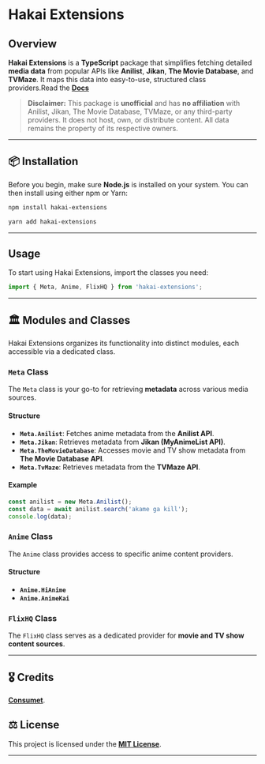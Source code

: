 

# Hakai Extensions

## Overview

**Hakai Extensions** is a  **TypeScript** package that simplifies fetching detailed **media data** from popular APIs like **Anilist**, **Jikan**, **The Movie Database**, and **TVMaze**. It maps this data into easy-to-use, structured class providers.Read the  <strong> [Docs](https://hakai-documentation.vercel.app) </strong>

> **Disclaimer:**
> This package is **unofficial** and has **no affiliation** with Anilist, Jikan, The Movie Database, TVMaze, or any third-party providers. It does not host, own, or distribute content. All data remains the property of its respective owners.

-----

## 📦 Installation

Before you begin, make sure **Node.js** is installed on your system. You can then install using either npm or Yarn:

```bash
npm install hakai-extensions
```

```bash
yarn add hakai-extensions
```

-----

## Usage

To start using Hakai Extensions, import the classes you need:

```typescript
import { Meta, Anime, FlixHQ } from 'hakai-extensions';
```

-----

## 🏛 Modules and Classes

Hakai Extensions organizes its functionality into distinct modules, each accessible via a dedicated class.

### `Meta` Class

The `Meta` class is your go-to for retrieving **metadata** across various media sources.

#### Structure

  * **`Meta.Anilist`**: Fetches anime metadata from the **Anilist API**.
  * **`Meta.Jikan`**: Retrieves metadata from **Jikan (MyAnimeList API)**.
  * **`Meta.TheMovieDatabase`**: Accesses movie and TV show metadata from **The Movie Database API**.
  * **`Meta.TvMaze`**: Retrieves metadata from the **TVMaze API**.

#### Example

```typescript
const anilist = new Meta.Anilist();
const data = await anilist.search('akame ga kill');
console.log(data); 
```

### `Anime` Class

The `Anime` class provides access to specific anime content providers.

#### Structure

  * **`Anime.HiAnime`**
  * **`Anime.AnimeKai`**

### `FlixHQ` Class

The `FlixHQ` class serves as a dedicated provider for **movie and TV show content sources**.

-----

## 🎖 Credits

 **[Consumet](https://github.com/consumet/consumet.ts)**.





## ⚖ License

This project is licensed under the **[MIT License](LICENSE)**.

-----